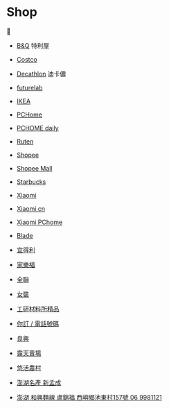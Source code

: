 # Shop

🛒

- [B&Q](https://www.trplus.com.tw/) 特利屋

- [Costco](https://www.costco.com.tw/)

- [Decathlon](http://www.decathlon.tw/zh/) 迪卡儂

- [futurelab](https://futurelab.tw/collections/3cc)

- [IKEA](https://www.ikea.com/tw/zh/catalog/news/departments/?icid=tw%7Cic%7CHPHDN%7CNPD)

- [PCHome](http://24h.pchome.com.tw/)

- [PCHOME daily](https://24h.pchome.com.tw/onsale/v4/)

- [Ruten](http://www.ruten.com.tw/)

- [Shopee](https://shopee.tw/)

- [Shopee Mall](https://shopee.tw/mall)

- [Starbucks](https://www.starbucks.com.tw/)

- [Xiaomi](http://www.mi.com/tw/)

- [Xiaomi cn](https://www.mi.com/index.html)

- [Xiaomi PChome](https://24h.pchome.com.tw/region/DYAN)

- [Blade](https://www.blade.com.tw/)

- [宜得利](https://www.nitori-net.tw/)

- [家樂福](https://online.carrefour.com.tw/)

- [全聯](https://www.pxmart.com.tw/)

- [女裝](https://www.shein.tw/Contrast-Lace-Floral-Print-Dress-p-585789-cat-1727.html)

- [工研材料所精品](https://www.materialsnet.com.tw/itrigoods/Main.aspx)

- [你訂 / 電話號碼](https://order.nidin.shop/)

- [良興](https://www.eclife.com.tw/)

- [露天賣場](https://www.ruten.com.tw/store/tulipa20/)

- [悠活農村](https://www.yooho.com.tw/shop.php)

- [澎湖名產 新孟成](http://meng-cheng.com.tw/)

- [澎湖 和興麵線 盧錦福 西嶼鄉池東村157號 06 9981121](https://www.google.com/maps/@23.5966339,119.5060596,3a,90y,76.47h,73.33t/data=!3m6!1e1!3m4!1sbMBSXmHg-0A9EFGOFH1aeg!2e0!7i13312!8i6656)
